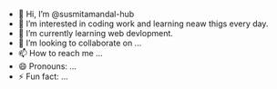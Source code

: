 - 👋 Hi, I’m @susmitamandal-hub
- 👀 I’m interested in coding work and learning neaw thigs every day.
- 🌱 I’m currently learning web devlopment.
- 💞️ I’m looking to collaborate on ...
- 📫 How to reach me ...
- 😄 Pronouns: ...
- ⚡ Fun fact: ...

<!---
susmitamandal-hub/susmitamandal-hub is a ✨ special ✨ repository because its `README.md` (this file) appears on your GitHub profile.
You can click the Preview link to take a look at your changes.
--->
